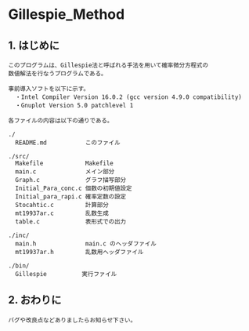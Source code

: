 # Gillespie_Method
## 1. はじめに

    このプログラムは、Gillespie法と呼ばれる手法を用いて確率微分方程式の
    数値解法を行なうプログラムである。

    事前導入ソフトを以下に示す。
      ・Intel Compiler Version 16.0.2 (gcc version 4.9.0 compatibility)
      ・Gnuplot Version 5.0 patchlevel 1      

    各ファイルの内容は以下の通りである。

    ./
      README.md           このファイル

    ./src/
      Makefile            Makefile
      main.c              メイン部分
      Graph.c             グラフ描写部分
      Initial_Para_conc.c 個数の初期値設定
      Initial_para_rapi.c 確率定数の設定
      Stocahtic.c         計算部分
      mt19937ar.c         乱数生成
      table.c             表形式での出力

    ./inc/
      main.h              main.c のヘッダファイル
      mt19937ar.h         乱数用ヘッダファイル

    ./bin/
      Gillespie          実行ファイル

## 2. おわりに

    バグや改良点などありましたらお知らせ下さい。
